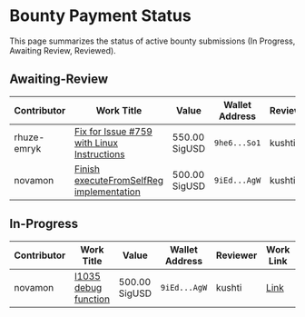 # Bounty Payment Status

This page summarizes the status of active bounty submissions (In Progress, Awaiting Review, Reviewed).

## Awaiting-Review

| Contributor | Work Title | Value | Wallet Address | Reviewer | Work Link | Last Updated |
| --- | --- | --- | --- | --- | --- | --- |
| rhuze-emryk | [Fix for Issue #759 with Linux Instructions](rhuze-emryk-sigma-rust-759.json) | 550.00 SigUSD | `9he6...So1` | kushti | [Link](https://github.com/ergoplatform/sigma-rust/pull/810) | 2025-10-20 |
| novamon | [Finish executeFromSelfReg implementation](ergoplatform-sigmastate-interpreter-1039.json) | 500.00 SigUSD | `9iEd...AgW` | kushti | [Link](https://github.com/ergoplatform/sigmastate-interpreter/pull/1055) | 2025-10-20 |

## In-Progress

| Contributor | Work Title | Value | Wallet Address | Reviewer | Work Link | Last Updated |
| --- | --- | --- | --- | --- | --- | --- |
| novamon | [I1035 debug function](ergoplatform-sigmastate-interpreter-1035.json) | 500.00 SigUSD | `9iEd...AgW` | kushti | [Link](https://github.com/ergoplatform/sigmastate-interpreter/pull/1064) | 2025-10-20 |

